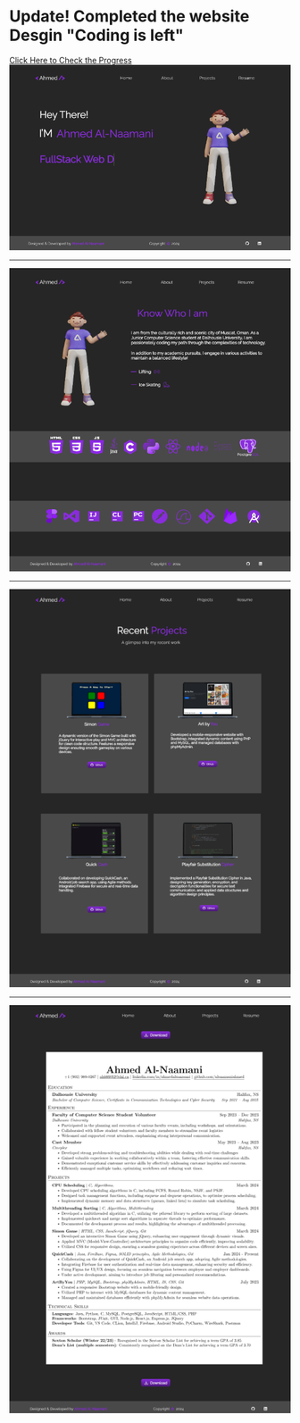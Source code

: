 <h1> Update! Completed the website Desgin "Coding is left" </h1> 
<a href="https://ahmedalnaamani.netlify.app">Click Here to Check the Progress</a>
<img src="wireframe/figma/homePageFigma.png" alt="HomePage"/>
<hr />
<img src="wireframe/figma/aboutPageFigma.png" alt="aboutPage"/>
<hr />
<img src="wireframe/figma/projectPageFigma.png" alt="projectPage"/>
<hr />
<img src="wireframe/figma/ResumePageFigma.png" alt="resumePage"/>
